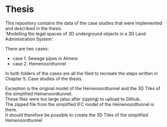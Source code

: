 # Thesis

This repository contains the data of the case studies that were implemented and described in the thesis <br>
'Modelling the legal spaces of 3D underground objects in a 3D Land Administration System'.

There are two cases: <br> 
- case 1. Sewage pipes in Almere <br>
- case 2. Heinenoordtunnel <br>

In both folders of the cases are all the filed to recreate the steps written in Chapter 5. Case studies of the thesis.

Exception is the original model of the Heinenoordtunnel and the 3D Tiles of the simplified Heinenoordtunnel. <br>
These files were too large (also after zipping) to upload to Github. <br>
The zipped file from the simplified IFC model of the Heinenoordtunnel is there. <br>
It should therefore be possible to create the 3D Tiles of the simplified Heinenoordtunnel
